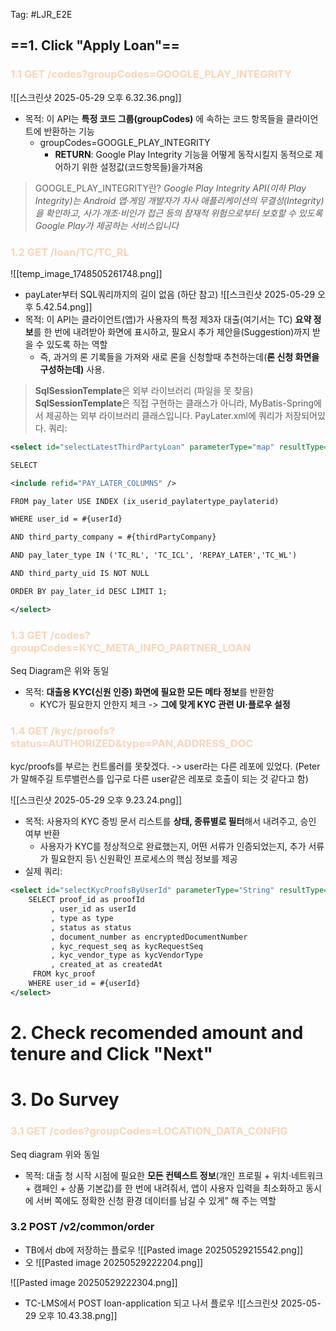 Tag: #LJR_E2E
## ==1. Click "Apply Loan"==
### <font color="#fbd5b5">1.1 GET /codes?groupCodes=GOOGLE_PLAY_INTEGRITY</font>
![[스크린샷 2025-05-29 오후 6.32.36.png]]
- 목적: 이 API는 **특정 코드 그룹(groupCodes)** 에 속하는 코드 항목들을 클라이언트에 반환하는 기능
	- groupCodes=GOOGLE_PLAY_INTEGRITY
		- **RETURN**: Google Play Integrity 기능을 어떻게 동작시킬지 동적으로 제어하기 위한 설정값(코드항목들)을가져옴
> GOOGLE_PLAY_INTEGRITY란? 
> *<font color="#595959">Google Play Integrity API(이하 Play Integrity)는 Android 앱·게임 개발자가 자사 애플리케이션의 무결성(Integrity)을 확인하고, 사기·개조·비인가 접근 등의 잠재적 위험으로부터 보호할 수 있도록 Google Play가 제공하는 서비스입니다</font>*



### <font color="#fbd5b5">1.2 GET /loan/TC/TC_RL</font>
![[temp_image_1748505261748.png]]
- payLater부터 SQL쿼리까지의 길이 없음 (하단 참고)
![[스크린샷 2025-05-29 오후 5.42.54.png]]
- 목적: 이 API는 클라이언트(앱)가 사용자의 특정 제3자 대출(여기서는 TC) **요약 정보**를 한 번에 내려받아 화면에 표시하고, 필요시 추가 제안을(Suggestion)까지 받을 수 있도록 하는 역할
	- 즉, 과거의 론 기록들을 가져와 새로 론을 신청할때 추천하는데(**론 신청 화면을 구성하는데)** 사용.

> **SqlSessionTemplate**은 외부 라이브러리 (파일을 못 찾음)
> <font color="#595959">**SqlSessionTemplate**은 직접 구현하는 클래스가 아니라,  </font>
> <font color="#595959">MyBatis-Spring에서 제공하는 외부 라이브러리 클래스입니다.</font>
>  <font color="#595959">PayLater.xml에 쿼리가 저장되어있다.</font>
> <font color="#595959"> 쿼리:</font>
```xml
<select id="selectLatestThirdPartyLoan" parameterType="map" resultType="io.tbal.business.domain.paylater.PayLater">

SELECT

<include refid="PAY_LATER_COLUMNS" />

FROM pay_later USE INDEX (ix_userid_paylatertype_paylaterid)

WHERE user_id = #{userId}

AND third_party_company = #{thirdPartyCompany}

AND pay_later_type IN ('TC_RL', 'TC_ICL', 'REPAY_LATER','TC_WL')

AND third_party_uid IS NOT NULL

ORDER BY pay_later_id DESC LIMIT 1;

</select>
```


### <font color="#fbd5b5">1.3 GET /codes?groupCodes=KYC_META_INFO_PARTNER_LOAN</font>
Seq Diagram은 위와 동일
- 목적: **대출용 KYC(신원 인증) 화면에 필요한 모든 메타 정보**를 반환함
	- KYC가 필요한지 안한지 체크 -> **그에 맞게 KYC 관련 UI·플로우 설정** 



### <font color="#fbd5b5">1.4 GET /kyc/proofs?status=AUTHORIZED&type=PAN,ADDRESS_DOC</font>

kyc/proofs를 부르는 컨트롤러를 못찾겠다. -> user라는 다른 레포에 있었다. (Peter가 말해주길 트루밸런스를 입구로 다른 user같은 레포로 호출이 되는 것 같다고 함)

![[스크린샷 2025-05-29 오후 9.23.24.png]]

- 목적: 사용자의 KYC 증빙 문서 리스트를 **상태, 종류별로 필터**해서 내려주고, 승인 여부 반환
	- 사용자가 KYC를 정상적으로 완료했는지, 어떤 서류가 인증되었는지, 추가 서류가 필요한지 등\ 신원확인 프로세스의 핵심 정보를 제공
- 실제 쿼리: 
```xml
<select id="selectKycProofsByUserId" parameterType="String" resultType="io.tbal.user.kyc.model.KycProof">
    SELECT proof_id as proofId
         , user_id as userId
         , type as type
         , status as status
         , document_number as encryptedDocumentNumber
         , kyc_request_seq as kycRequestSeq
         , kyc_vendor_type as kycVendorType
         , created_at as createdAt
     FROM kyc_proof
    WHERE user_id = #{userId}
</select>
```

# 2. Check recomended amount and tenure and Click "Next"
# 3. Do Survey
### <font color="#fbd5b5">3.1 GET /codes?groupCodes=LOCATION_DATA_CONFIG</font>
Seq diagram 위와 동일
- 목적: 대출 청 시작 시점에 필요한 **모든 컨텍스트 정보**(개인 프로필 + 위치·네트워크 + 캠페인 + 상품 기본값)를 한 번에 내려줘서, 앱이 사용자 입력을 최소화하고 동시에 서버 쪽에도 정확한 신청 환경 데이터를 남길 수 있게” 해 주는 역할

### 3.2 POST /v2/common/order
- TB에서 db에 저장하는 플로우
![[Pasted image 20250529215542.png]]
- 오
![[Pasted image 20250529222204.png]]


![[Pasted image 20250529222304.png]]

- TC-LMS에서 POST loan-application 되고 나서 플로우
![[스크린샷 2025-05-29 오후 10.43.38.png]]